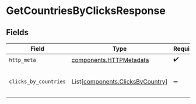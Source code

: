 # GetCountriesByClicksResponse


## Fields

| Field                                                                          | Type                                                                           | Required                                                                       | Description                                                                    |
| ------------------------------------------------------------------------------ | ------------------------------------------------------------------------------ | ------------------------------------------------------------------------------ | ------------------------------------------------------------------------------ |
| `http_meta`                                                                    | [components.HTTPMetadata](../../models/components/httpmetadata.md)             | :heavy_check_mark:                                                             | N/A                                                                            |
| `clicks_by_countries`                                                          | List[[components.ClicksByCountry](../../models/components/clicksbycountry.md)] | :heavy_minus_sign:                                                             | The top countries by number of clicks                                          |